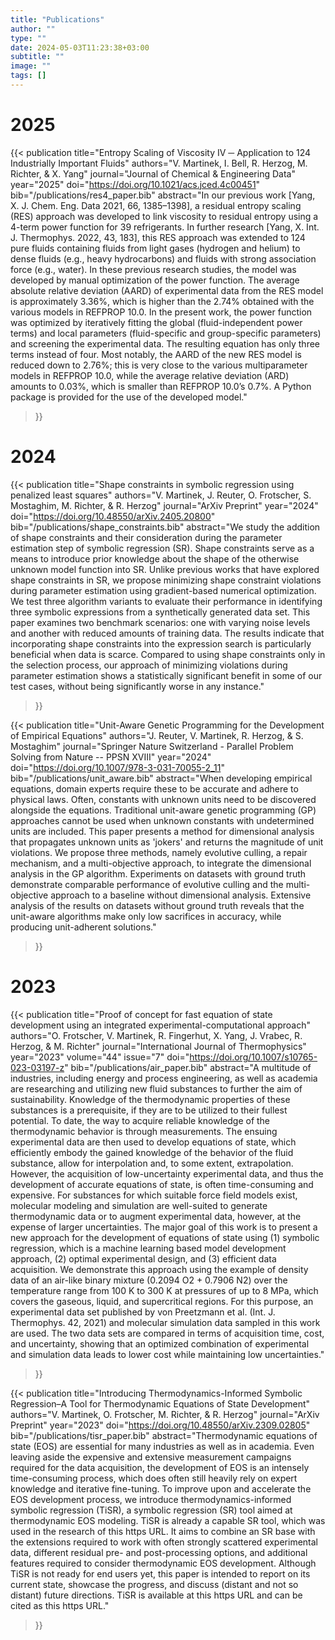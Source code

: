 ```yaml
---
title: "Publications"
author: ""
type: ""
date: 2024-05-03T11:23:38+03:00
subtitle: ""
image: ""
tags: []
---
```


# 2025

{{< publication
    title="Entropy Scaling of Viscosity IV ─ Application to 124 Industrially Important Fluids"
    authors="V. Martinek, I. Bell, R. Herzog, M. Richter, & X. Yang"
    journal="Journal of Chemical & Engineering Data"
    year="2025"
    doi="https://doi.org/10.1021/acs.jced.4c00451"
    bib="/publications/res4_paper.bib"
    abstract="In our previous work [Yang, X. J. Chem. Eng. Data 2021, 66, 1385–1398], a residual entropy scaling (RES) approach was developed to link viscosity to residual entropy using a 4-term power function for 39 refrigerants. In further research [Yang, X. Int. J. Thermophys. 2022, 43, 183], this RES approach was extended to 124 pure fluids containing fluids from light gases (hydrogen and helium) to dense fluids (e.g., heavy hydrocarbons) and fluids with strong association force (e.g., water). In these previous research studies, the model was developed by manual optimization of the power function. The average absolute relative deviation (AARD) of experimental data from the RES model is approximately 3.36%, which is higher than the 2.74% obtained with the various models in REFPROP 10.0. In the present work, the power function was optimized by iteratively fitting the global (fluid-independent power terms) and local parameters (fluid-specific and group-specific parameters) and screening the experimental data. The resulting equation has only three terms instead of four. Most notably, the AARD of the new RES model is reduced down to 2.76%; this is very close to the various multiparameter models in REFPROP 10.0, while the average relative deviation (ARD) amounts to 0.03%, which is smaller than REFPROP 10.0’s 0.7%. A Python package is provided for the use of the developed model."
>}}

# 2024

{{< publication
    title="Shape constraints in symbolic regression using penalized least squares"
    authors="V. Martinek, J. Reuter, O. Frotscher, S. Mostaghim, M. Richter, & R. Herzog"
    journal="ArXiv Preprint"
    year="2024"
    doi="https://doi.org/10.48550/arXiv.2405.20800"
    bib="/publications/shape_constraints.bib"
    abstract="We study the addition of shape constraints and their consideration during the parameter estimation step of symbolic regression (SR). Shape constraints serve as a means to introduce prior knowledge about the shape of the otherwise unknown model function into SR. Unlike previous works that have explored shape constraints in SR, we propose minimizing shape constraint violations during parameter estimation using gradient-based numerical optimization. We test three algorithm variants to evaluate their performance in identifying three symbolic expressions from a synthetically generated data set. This paper examines two benchmark scenarios: one with varying noise levels and another with reduced amounts of training data. The results indicate that incorporating shape constraints into the expression search is particularly beneficial when data is scarce. Compared to using shape constraints only in the selection process, our approach of minimizing violations during parameter estimation shows a statistically significant benefit in some of our test cases, without being significantly worse in any instance."
>}}

{{< publication
    title="Unit-Aware Genetic Programming for the Development of Empirical Equations"
    authors="J. Reuter, V. Martinek, R. Herzog, & S. Mostaghim"
    journal="Springer Nature Switzerland - Parallel Problem Solving from Nature -- PPSN XVIII"
    year="2024"
    doi="https://doi.org/10.1007/978-3-031-70055-2_11"
    bib="/publications/unit_aware.bib"
    abstract="When developing empirical equations, domain experts require these to be accurate and adhere to physical laws. Often, constants with unknown units need to be discovered alongside the equations. Traditional unit-aware genetic programming (GP) approaches cannot be used when unknown constants with undetermined units are included. This paper presents a method for dimensional analysis that propagates unknown units as 'jokers' and returns the magnitude of unit violations. We propose three methods, namely evolutive culling, a repair mechanism, and a multi-objective approach, to integrate the dimensional analysis in the GP algorithm. Experiments on datasets with ground truth demonstrate comparable performance of evolutive culling and the multi-objective approach to a baseline without dimensional analysis. Extensive analysis of the results on datasets without ground truth reveals that the unit-aware algorithms make only low sacrifices in accuracy, while producing unit-adherent solutions."
>}}

# 2023

{{< publication
    title="Proof of concept for fast equation of state development using an integrated experimental-computational approach"
    authors="O. Frotscher, V. Martinek, R. Fingerhut, X. Yang, J. Vrabec, R. Herzog, & M. Richter"
    journal="International Journal of Thermophysics"
    year="2023"
    volume="44"
    issue="7"
    doi="https://doi.org/10.1007/s10765-023-03197-z"
    bib="/publications/air_paper.bib"
    abstract="A multitude of industries, including energy and process engineering, as well as academia are researching and utilizing new fluid substances to further the aim of sustainability. Knowledge of the thermodynamic properties of these substances is a prerequisite, if they are to be utilized to their fullest potential. To date, the way to acquire reliable knowledge of the thermodynamic behavior is through measurements. The ensuing experimental data are then used to develop equations of state, which efficiently embody the gained knowledge of the behavior of the fluid substance, allow for interpolation and, to some extent, extrapolation. However, the acquisition of low-uncertainty experimental data, and thus the development of accurate equations of state, is often time-consuming and expensive. For substances for which suitable force field models exist, molecular modeling and simulation are well-suited to generate thermodynamic data or to augment experimental data, however, at the expense of larger uncertainties. The major goal of this work is to present a new approach for the development of equations of state using (1) symbolic regression, which is a machine learning based model development approach, (2) optimal experimental design, and (3) efficient data acquisition. We demonstrate this approach using the example of density data of an air-like binary mixture (0.2094 O2 + 0.7906 N2) over the temperature range from 100 K to 300 K at pressures of up to 8 MPa, which covers the gaseous, liquid, and supercritical regions. For this purpose, an experimental data set published by von Preetzmann et al. (Int. J. Thermophys. 42, 2021) and molecular simulation data sampled in this work are used. The two data sets are compared in terms of acquisition time, cost, and uncertainty, showing that an optimized combination of experimental and simulation data leads to lower cost while maintaining low uncertainties."
>}}

{{< publication
    title="Introducing Thermodynamics-Informed Symbolic Regression–A Tool for Thermodynamic Equations of State Development"
    authors="V. Martinek, O. Frotscher, M. Richter, & R. Herzog"
    journal="ArXiv Preprint"
    year="2023"
    doi="https://doi.org/10.48550/arXiv.2309.02805"
    bib="/publications/tisr_paper.bib"
    abstract="Thermodynamic equations of state (EOS) are essential for many industries as well as in academia. Even leaving aside the expensive and extensive measurement campaigns required for the data acquisition, the development of EOS is an intensely time-consuming process, which does often still heavily rely on expert knowledge and iterative fine-tuning. To improve upon and accelerate the EOS development process, we introduce thermodynamics-informed symbolic regression (TiSR), a symbolic regression (SR) tool aimed at thermodynamic EOS modeling. TiSR is already a capable SR tool, which was used in the research of this https URL. It aims to combine an SR base with the extensions required to work with often strongly scattered experimental data, different residual pre- and post-processing options, and additional features required to consider thermodynamic EOS development. Although TiSR is not ready for end users yet, this paper is intended to report on its current state, showcase the progress, and discuss (distant and not so distant) future directions. TiSR is available at this https URL and can be cited as this https URL."
>}}
